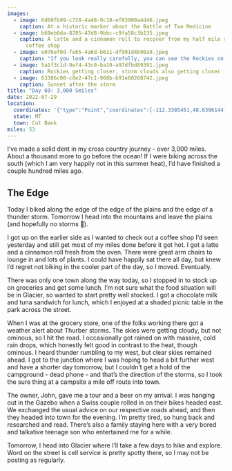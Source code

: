 ```yaml
---
images:
  - image: 6d60fb99-c728-4a48-9c18-ef83900a4d46.jpeg
    caption: At a historic marker about the Battle of Two Medicine
  - image: b69eb6da-8785-47d8-9bbc-c9fa58c3b135.jpeg
    caption: A latte and a cinnamon roll to recover from my half mile ride to the
      coffee shop
  - image: e076ef0d-fe65-4a6d-b611-df991d4b90a9.jpeg
    caption: "If you look really carefully, you can see the Rockies on the horizon "
  - image: 5a1f3c1d-9ef4-43c0-ba19-a97dfbd89391.jpeg
    caption: Rockies getting closer, storm clouds also getting closer
  - image: 63306c08-c8e2-47c1-960b-b91e60268742.jpeg
    caption: Sunset after the storm
title: "Day 69: 3,000 Smiles"
date: 2022-07-29
location:
  coordinates: '{"type":"Point","coordinates":[-112.3385451,48.6396144]}'
  state: MT
  town: Cut Bank
miles: 53
---
```

I’ve made a solid dent in my cross country journey - over 3,000 miles. About a thousand more to go before the ocean! If I were biking across the south (which I am very happily not in this summer heat), I’d have finished a couple hundred miles ago. 

## The Edge

Today I biked along the edge of the edge of the plains and the edge of a thunder storm. Tomorrow I head into the mountains and leave the plains (and hopefully no storms 🤞). 

I got up on the earlier side as I wanted to check out a coffee shop I’d seen yesterday and still get most of my miles done before it got hot. I got a latte and a cinnamon roll fresh from the oven. There were great arm chairs to lounge in and lots of plants. I could have happily sat there all day, but knew I’d regret not biking in the cooler part of the day, so I moved. Eventually. 

There was only one town along the way today, so I stopped in to stock up on groceries and get some lunch. I’m not sure what the food situation will be in Glacier, so wanted to start pretty well stocked. I got a chocolate milk and tuna sandwich for lunch, which I enjoyed at a shaded picnic table in the park across the street. 

When I was at the grocery store, one of the folks working there got a weather alert about Thurber storms. The skies were getting cloudy, but not ominous, so I hit the road. I occasionally got rained on with massive, cold rain drops, which honestly felt good in contrast to the heat, though ominous. I heard thunder rumbling to my west, but clear skies remained ahead. I got to the junction where I was hoping to head a bit further west and have a shorter day tomorrow, but I couldn’t get a hold of the campground - dead phone - and that’s the direction of the storms, so I took the sure thing at a campsite a mile off route into town. 

The owner, John, gave me a tour and a beer on my arrival. I was hanging out in the Gazebo when a Swiss couple rolled in on their bikes headed east. We exchanged the usual advice on our respective roads ahead, and then they headed into town for the evening. I’m pretty tired, so hung back and researched and read. There’s also a family staying here with a very bored and talkative teenage son who entertained me for a while. 

Tomorrow, I head into Glacier where I’ll take a few days to hike and explore. Word on the street is cell service is pretty spotty there, so I may not be posting as regularly. 